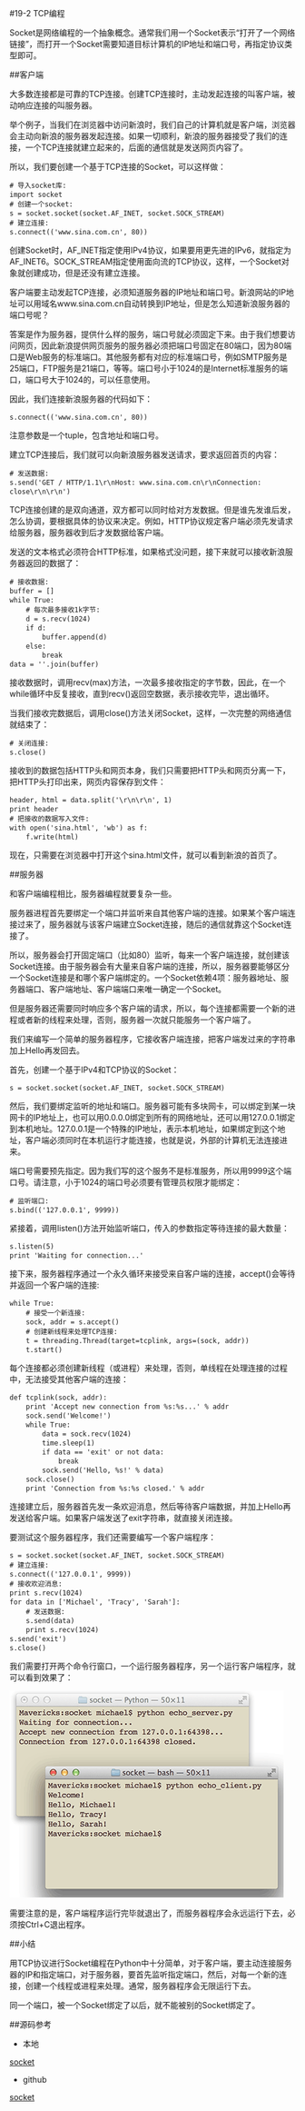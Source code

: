 #19-2 TCP编程


Socket是网络编程的一个抽象概念。通常我们用一个Socket表示“打开了一个网络链接”，而打开一个Socket需要知道目标计算机的IP地址和端口号，再指定协议类型即可。

##客户端

大多数连接都是可靠的TCP连接。创建TCP连接时，主动发起连接的叫客户端，被动响应连接的叫服务器。

举个例子，当我们在浏览器中访问新浪时，我们自己的计算机就是客户端，浏览器会主动向新浪的服务器发起连接。如果一切顺利，新浪的服务器接受了我们的连接，一个TCP连接就建立起来的，后面的通信就是发送网页内容了。

所以，我们要创建一个基于TCP连接的Socket，可以这样做：

	# 导入socket库:
	import socket
	# 创建一个socket:
	s = socket.socket(socket.AF_INET, socket.SOCK_STREAM)
	# 建立连接:
	s.connect(('www.sina.com.cn', 80))
创建Socket时，AF_INET指定使用IPv4协议，如果要用更先进的IPv6，就指定为AF_INET6。SOCK_STREAM指定使用面向流的TCP协议，这样，一个Socket对象就创建成功，但是还没有建立连接。

客户端要主动发起TCP连接，必须知道服务器的IP地址和端口号。新浪网站的IP地址可以用域名www.sina.com.cn自动转换到IP地址，但是怎么知道新浪服务器的端口号呢？

答案是作为服务器，提供什么样的服务，端口号就必须固定下来。由于我们想要访问网页，因此新浪提供网页服务的服务器必须把端口号固定在80端口，因为80端口是Web服务的标准端口。其他服务都有对应的标准端口号，例如SMTP服务是25端口，FTP服务是21端口，等等。端口号小于1024的是Internet标准服务的端口，端口号大于1024的，可以任意使用。

因此，我们连接新浪服务器的代码如下：

	s.connect(('www.sina.com.cn', 80))
注意参数是一个tuple，包含地址和端口号。

建立TCP连接后，我们就可以向新浪服务器发送请求，要求返回首页的内容：

	# 发送数据:
	s.send('GET / HTTP/1.1\r\nHost: www.sina.com.cn\r\nConnection: close\r\n\r\n')
TCP连接创建的是双向通道，双方都可以同时给对方发数据。但是谁先发谁后发，怎么协调，要根据具体的协议来决定。例如，HTTP协议规定客户端必须先发请求给服务器，服务器收到后才发数据给客户端。

发送的文本格式必须符合HTTP标准，如果格式没问题，接下来就可以接收新浪服务器返回的数据了：

	# 接收数据:
	buffer = []
	while True:
	    # 每次最多接收1k字节:
	    d = s.recv(1024)
	    if d:
	        buffer.append(d)
	    else:
	        break
	data = ''.join(buffer)
接收数据时，调用recv(max)方法，一次最多接收指定的字节数，因此，在一个while循环中反复接收，直到recv()返回空数据，表示接收完毕，退出循环。

当我们接收完数据后，调用close()方法关闭Socket，这样，一次完整的网络通信就结束了：

	# 关闭连接:
	s.close()
接收到的数据包括HTTP头和网页本身，我们只需要把HTTP头和网页分离一下，把HTTP头打印出来，网页内容保存到文件：

	header, html = data.split('\r\n\r\n', 1)
	print header
	# 把接收的数据写入文件:
	with open('sina.html', 'wb') as f:
	    f.write(html)
现在，只需要在浏览器中打开这个sina.html文件，就可以看到新浪的首页了。

##服务器

和客户端编程相比，服务器编程就要复杂一些。

服务器进程首先要绑定一个端口并监听来自其他客户端的连接。如果某个客户端连接过来了，服务器就与该客户端建立Socket连接，随后的通信就靠这个Socket连接了。

所以，服务器会打开固定端口（比如80）监听，每来一个客户端连接，就创建该Socket连接。由于服务器会有大量来自客户端的连接，所以，服务器要能够区分一个Socket连接是和哪个客户端绑定的。一个Socket依赖4项：服务器地址、服务器端口、客户端地址、客户端端口来唯一确定一个Socket。

但是服务器还需要同时响应多个客户端的请求，所以，每个连接都需要一个新的进程或者新的线程来处理，否则，服务器一次就只能服务一个客户端了。

我们来编写一个简单的服务器程序，它接收客户端连接，把客户端发过来的字符串加上Hello再发回去。

首先，创建一个基于IPv4和TCP协议的Socket：

	s = socket.socket(socket.AF_INET, socket.SOCK_STREAM)
然后，我们要绑定监听的地址和端口。服务器可能有多块网卡，可以绑定到某一块网卡的IP地址上，也可以用0.0.0.0绑定到所有的网络地址，还可以用127.0.0.1绑定到本机地址。127.0.0.1是一个特殊的IP地址，表示本机地址，如果绑定到这个地址，客户端必须同时在本机运行才能连接，也就是说，外部的计算机无法连接进来。

端口号需要预先指定。因为我们写的这个服务不是标准服务，所以用9999这个端口号。请注意，小于1024的端口号必须要有管理员权限才能绑定：

	# 监听端口:
	s.bind(('127.0.0.1', 9999))
紧接着，调用listen()方法开始监听端口，传入的参数指定等待连接的最大数量：

	s.listen(5)
	print 'Waiting for connection...'
接下来，服务器程序通过一个永久循环来接受来自客户端的连接，accept()会等待并返回一个客户端的连接:

	while True:
	    # 接受一个新连接:
	    sock, addr = s.accept()
	    # 创建新线程来处理TCP连接:
	    t = threading.Thread(target=tcplink, args=(sock, addr))
	    t.start()
每个连接都必须创建新线程（或进程）来处理，否则，单线程在处理连接的过程中，无法接受其他客户端的连接：

	def tcplink(sock, addr):
	    print 'Accept new connection from %s:%s...' % addr
	    sock.send('Welcome!')
	    while True:
	        data = sock.recv(1024)
	        time.sleep(1)
	        if data == 'exit' or not data:
	            break
	        sock.send('Hello, %s!' % data)
	    sock.close()
	    print 'Connection from %s:%s closed.' % addr
连接建立后，服务器首先发一条欢迎消息，然后等待客户端数据，并加上Hello再发送给客户端。如果客户端发送了exit字符串，就直接关闭连接。

要测试这个服务器程序，我们还需要编写一个客户端程序：

	s = socket.socket(socket.AF_INET, socket.SOCK_STREAM)
	# 建立连接:
	s.connect(('127.0.0.1', 9999))
	# 接收欢迎消息:
	print s.recv(1024)
	for data in ['Michael', 'Tracy', 'Sarah']:
	    # 发送数据:
	    s.send(data)
	    print s.recv(1024)
	s.send('exit')
	s.close()
我们需要打开两个命令行窗口，一个运行服务器程序，另一个运行客户端程序，就可以看到效果了：

![client-server](../image/chapter19/19-2-1.jpg)

需要注意的是，客户端程序运行完毕就退出了，而服务器程序会永远运行下去，必须按Ctrl+C退出程序。

##小结

用TCP协议进行Socket编程在Python中十分简单，对于客户端，要主动连接服务器的IP和指定端口，对于服务器，要首先监听指定端口，然后，对每一个新的连接，创建一个线程或进程来处理。通常，服务器程序会无限运行下去。

同一个端口，被一个Socket绑定了以后，就不能被别的Socket绑定了。

##源码参考

- 本地

[socket](../code/chapter19/19-1-2-socket.7z)

- github

[socket](https://github.com/michaelliao/learn-python/tree/master/socket)